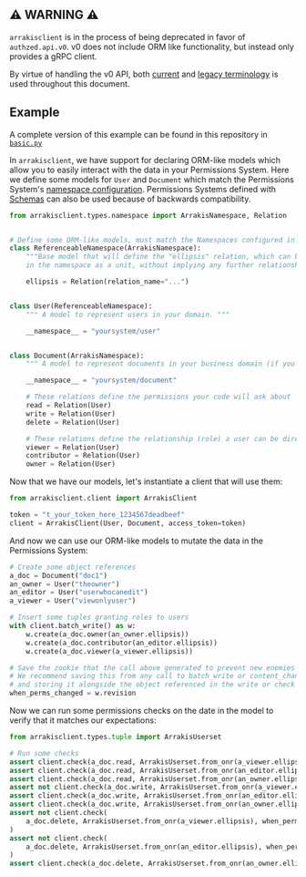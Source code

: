 ## ⚠️ WARNING ⚠️

`arrakisclient` is in the process of being deprecated in favor of `authzed.api.v0`.
v0 does not include ORM like functionality, but instead only provides a gRPC client.

By virtue of handling the v0 API, both [current] and [legacy terminology] is used throughout this document.

[current]: https://docs.authzed.com/concepts/terminology
[legacy terminology]: https://docs.authzed.com/v0/concepts

## Example

A complete version of this example can be found in this repository in [`basic.py`](basic.py)

In `arrakisclient`, we have support for declaring ORM-like models which allow you to easily interact with the data in your Permissions System.
Here we define some models for `User` and `Document` which match the Permissions System's [namespace configuration].
Permissions Systems defined with [Schemas] can also be used because of backwards compatibility.

[namespace configuration]: https://docs.authzed.com/v0/namespaces
[Schemas]: https://docs.authzed.com/reference/schema-lang

```py
from arrakisclient.types.namespace import ArrakisNamespace, Relation


# Define some ORM-like models, must match the Namespaces configured in the Permissions System.
class ReferenceableNamespace(ArrakisNamespace):
    """Base model that will define the "ellipsis" relation, which can be used to reference items
    in the namespace as a unit, without implying any further relationships."""

    ellipsis = Relation(relation_name="...")


class User(ReferenceableNamespace):
    """ A model to represent users in your domain. """

    __namespace__ = "yoursystem/user"


class Document(ArrakisNamespace):
    """ A model to represent documents in your business domain (if you have such a thing). """

    __namespace__ = "yoursystem/document"

    # These relations define the permissions your code will ask about
    read = Relation(User)
    write = Relation(User)
    delete = Relation(User)

    # These relations define the relationship (role) a user can be directly granted
    viewer = Relation(User)
    contributor = Relation(User)
    owner = Relation(User)
```

Now that we have our models, let's instantiate a client that will use them:

```py
from arrakisclient.client import ArrakisClient

token = "t_your_token_here_1234567deadbeef"
client = ArrakisClient(User, Document, access_token=token)
```

And now we can use our ORM-like models to mutate the data in the Permissions System:

```py
# Create some object references
a_doc = Document("doc1")
an_owner = User("theowner")
an_editor = User("userwhocanedit")
a_viewer = User("viewonlyuser")

# Insert some tuples granting roles to users
with client.batch_write() as w:
    w.create(a_doc.owner(an_owner.ellipsis))
    w.create(a_doc.contributor(an_editor.ellipsis))
    w.create(a_doc.viewer(a_viewer.ellipsis))

# Save the zookie that the call above generated to prevent new enemies
# We recommend saving this from any call to batch_write or content_change_check,
# and storing it alongside the object referenced in the write or check (in this case a_doc)"
when_perms_changed = w.revision
```

Now we can run some permissions checks on the date in the model to verify that it matches our expectations:

```py
from arrakisclient.types.tuple import ArrakisUserset

# Run some checks
assert client.check(a_doc.read, ArrakisUserset.from_onr(a_viewer.ellipsis), when_perms_changed)
assert client.check(a_doc.read, ArrakisUserset.from_onr(an_editor.ellipsis), when_perms_changed)
assert client.check(a_doc.read, ArrakisUserset.from_onr(an_owner.ellipsis), when_perms_changed)
assert not client.check(a_doc.write, ArrakisUserset.from_onr(a_viewer.ellipsis), when_perms_changed)
assert client.check(a_doc.write, ArrakisUserset.from_onr(an_editor.ellipsis), when_perms_changed)
assert client.check(a_doc.write, ArrakisUserset.from_onr(an_owner.ellipsis), when_perms_changed)
assert not client.check(
    a_doc.delete, ArrakisUserset.from_onr(a_viewer.ellipsis), when_perms_changed
)
assert not client.check(
    a_doc.delete, ArrakisUserset.from_onr(an_editor.ellipsis), when_perms_changed
)
assert client.check(a_doc.delete, ArrakisUserset.from_onr(an_owner.ellipsis), when_perms_changed)
```
